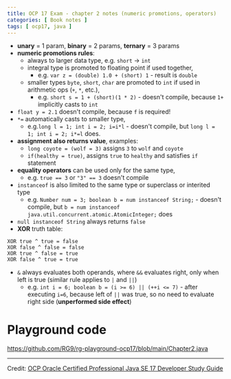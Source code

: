 ```yaml
---
title: OCP 17 Exam - chapter 2 notes (numeric promotions, operators)
categories: [ Book notes ]
tags: [ ocp17, java ]
---
```


- **unary** = 1 param, **binary** = 2 params, **ternary** = 3 params
- **numeric promotions rules**:
    - always to larger data type, e.g. `short` -> `int`
    - integral type is promoted to floating point if used together,
        - e.g. `var z = (double) 1.0 + (short) 1` - result is `double`
    - smaller types `byte`, `short`, `char` are promoted to `int` if used in arithmetic ops (`+`, `*`, etc.),
        - e.g. `short s = 1 + (short)(1 * 2)` - doesn't compile, because `1+` implicitly casts to `int`
- `float y = 2.1` doesn't compile, because `f` is required!
- `*=` automatically casts to smaller type,
    - e.g.`long l = 1; int i = 2; i=i*l` - doesn't compile, but `long l = 1; int i = 2; i*=l` does.
- **assignment also returns value**, examples:
    - `long coyote = (wolf = 3)` assigns `3` to `wolf` and `coyote`
    - `if(healthy = true)`, assigns `true` to `healthy` and satisfies `if` statement
- **equality operators** can be used only for the same type,
    - e.g. `true == 3` or `"3" == 3` doesn't compile
- `instanceof` is also limited to the same type or superclass or interited type
    - e.g. `Number num = 3; boolean b = num instanceof String;` - doesn't compile, but
      `b = num instanceof java.util.concurrent.atomic.AtomicInteger;` does
- `null instanceof String` always returns `false`
- **XOR** truth table:

```
XOR true ^ true = false
XOR false ^ false = false
XOR true ^ false = true
XOR false ^ true = true
```

- `&` always evaluates both operands, where `&&` evaluates right, only when left is true (similar rule applies to `|`
  and `||`)
    - e.g. `int i = 6; boolean b = (i >= 6) || (++i <= 7)` - after executing `i=6`, because left of `||` was true, so no
      need to evaluate right side (**unperformed side effect**)

# Playground code     
<https://github.com/RG9/rg-playground-ocp17/blob/main/Chapter2.java>

----

Credit: [OCP Oracle Certified Professional Java SE 17 Developer Study Guide](https://www.selikoff.net/ocp17)
